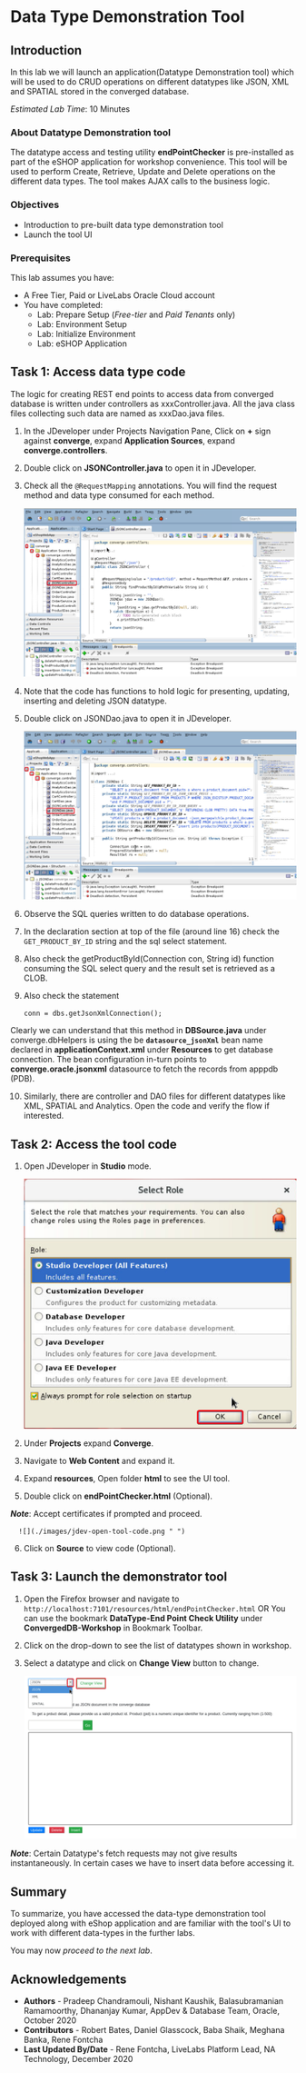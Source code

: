 # Data Type Demonstration Tool

## Introduction

 In this lab we will launch an application(Datatype Demonstration tool) which will be used to do CRUD operations on different datatypes like JSON, XML and SPATIAL stored in the converged database.

*Estimated Lab Time*: 10 Minutes

### About Datatype Demonstration tool
 The datatype access and testing utility **endPointChecker** is pre-installed as part of the eSHOP application for workshop convenience.
 This tool will be used to perform Create, Retrieve, Update and Delete operations on the different data types.
 The tool makes AJAX calls to the business logic.

### Objectives
- Introduction to pre-built data type demonstration tool
- Launch the tool UI

### Prerequisites
This lab assumes you have:
- A Free Tier, Paid or LiveLabs Oracle Cloud account
- You have completed:
    - Lab: Prepare Setup (*Free-tier* and *Paid Tenants* only)
    - Lab: Environment Setup
    - Lab: Initialize Environment
    - Lab: eSHOP Application

## Task 1:  Access data type code

  The logic for creating REST end points to access data from converged database is written under controllers   as xxxController.java.  All the java class files collecting such data are named as xxxDao.java files.

1. In the JDeveloper under Projects Navigation Pane, Click on **+** sign against **converge**, expand **Application Sources**, expand **converge.controllers**.
2. Double click on **JSONController.java** to open it in JDeveloper.
3. Check all the `@RequestMapping` annotations.  You will find the request method and data type consumed for each method.

    ![](./images/open-jsoncontroller-code.png " ")

4. Note that the code has functions to hold logic for presenting, updating, inserting and deleting JSON datatype.
5. Double click on JSONDao.java to open it in JDeveloper.

    ![](./images/open-jsondao-code.png " ")
6. Observe the SQL queries written to do database operations.
7. In the declaration section at top of the file (around line 16) check the `GET_PRODUCT_BY_ID` string and the sql select statement.
8. Also check the getProductById(Connection con,  String id) function consuming the SQL select query and the result set is retrieved as a CLOB.
9. Also check the statement

    ```
    conn = dbs.getJsonXmlConnection();
    ```

  Clearly we can understand that this method in **DBSource.java** under converge.dbHelpers is using the be **`datasource_jsonXml`** bean name declared in **applicationContext.xml**  under **Resources** to get database connection. The bean configuration in-turn points to **converge.oracle.jsonxml** datasource to fetch the records from apppdb (PDB).

10. Similarly, there are controller and DAO files for different datatypes like XML, SPATIAL and Analytics.  Open the code and verify the flow if interested.

## Task 2: Access the tool code

1. Open JDeveloper in **Studio** mode.

      ![](./images/jdev-studio-option.png " ")

2. Under **Projects**  expand **Converge**.
3. Navigate to **Web Content** and expand it.
4. Expand **resources**, Open folder **html** to see the UI tool.
5. Double click on **endPointChecker.html** (Optional).

 ***Note***: Accept certificates if prompted and proceed.

      ![](./images/jdev-open-tool-code.png " ")

6. Click on **Source** to view code (Optional).

## Task 3: Launch the demonstrator tool

1. Open the Firefox browser and navigate to `http://localhost:7101/resources/html/endPointChecker.html` OR You can use the bookmark **DataType-End Point Check Utility** under **ConvergedDB-Workshop** in Bookmark Toolbar.
2. Click on the drop-down to see the list of datatypes shown in workshop.
3. Select a datatype and click on **Change View** button to change.

    ![](./images/datatype-tool.png " ")

***Note***: Certain Datatype's fetch requests may not give results instantaneously. In certain cases we have to insert data before accessing it.

## Summary
To summarize, you have accessed the data-type demonstration tool deployed along with eShop application and are familiar with the tool's UI to work with different data-types in the further labs.

You may now *proceed to the next lab*.

## Acknowledgements
- **Authors** - Pradeep Chandramouli, Nishant Kaushik, Balasubramanian Ramamoorthy, Dhananjay Kumar, AppDev & Database Team, Oracle, October 2020
- **Contributors** - Robert Bates, Daniel Glasscock, Baba Shaik, Meghana Banka, Rene Fontcha
- **Last Updated By/Date** - Rene Fontcha, LiveLabs Platform Lead, NA Technology, December 2020
